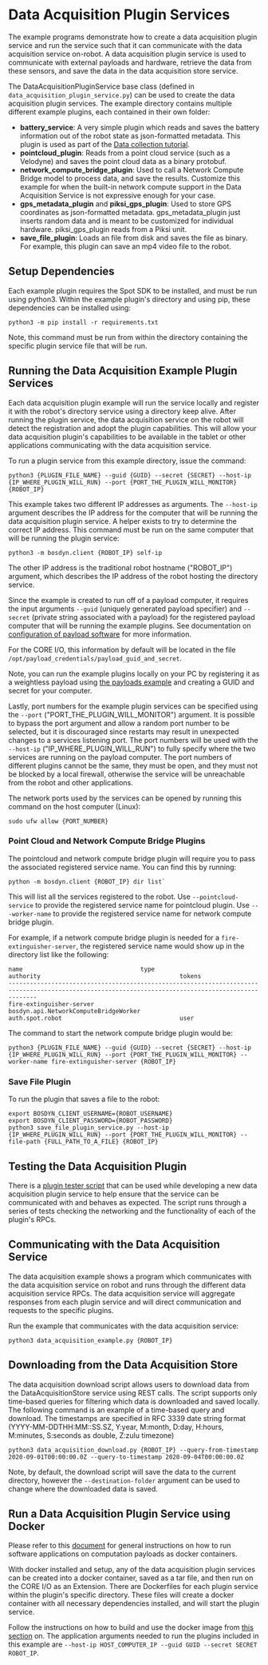 <!--
Copyright (c) 2023 Boston Dynamics, Inc.  All rights reserved.

Downloading, reproducing, distributing or otherwise using the SDK Software
is subject to the terms and conditions of the Boston Dynamics Software
Development Kit License (20191101-BDSDK-SL).
-->

# Data Acquisition Plugin Services

The example programs demonstrate how to create a data acquisition plugin service and run the service such that it can communicate with the data acquisition service on-robot. A data acquisition plugin service is used to communicate with external payloads and hardware, retrieve the data from these sensors, and save the data in the data acquisition store service.

The DataAcquisitionPluginService base class (defined in `data_acquisition_plugin_service.py`) can be used to create the data acquisition plugin services. The example directory contains multiple different example plugins, each contained in their own folder:

- **battery_service**: A very simple plugin which reads and saves the battery information out of the robot state as json-formatted metadata. This plugin is used as part of the [Data collection tutorial](../../../docs/python/daq_tutorial/daq1.md).
- **pointcloud_plugin**: Reads from a point cloud service (such as a Velodyne) and saves the point cloud data as a binary protobuf.
- **network_compute_bridge_plugin**: Used to call a Network Compute Bridge model to process data, and save the results. Customize this example for when the built-in network compute support in the Data Acquisition Service is not expressive enough for your case.
- **gps_metadata_plugin** and **piksi_gps_plugin**: Used to store GPS coordinates as json-formatted metadata. gps_metadata_plugin just inserts random data and is meant to be customized for individual hardware. piksi_gps_plugin reads from a Piksi unit.
- **save_file_plugin**: Loads an file from disk and saves the file as binary. For example, this plugin can save an mp4 video file to the robot.

## Setup Dependencies

Each example plugin requires the Spot SDK to be installed, and must be run using python3. Within the example plugin's directory and using pip, these dependencies can be installed using:

```
python3 -m pip install -r requirements.txt
```

Note, this command must be run from within the directory containing the specific plugin service file that will be run.

## Running the Data Acquisition Example Plugin Services

Each data acquisition plugin example will run the service locally and register it with the robot's directory service using a directory keep alive. After running the plugin service, the data acquisition service on the robot will detect the registration and adopt the plugin capabilities. This will allow your data acquisition plugin's capabilities to be available in the tablet or other applications communicating with the data acquisition service.

To run a plugin service from this example directory, issue the command:

```
python3 {PLUGIN_FILE_NAME} --guid {GUID} --secret {SECRET} --host-ip {IP_WHERE_PLUGIN_WILL_RUN} --port {PORT_THE_PLUGIN_WILL_MONITOR} {ROBOT_IP}
```

This example takes two different IP addresses as arguments. The `--host-ip` argument describes the IP address for the computer that will be running the data acquisition plugin service. A helper exists to try to determine the correct IP address. This command must be run on the same computer that will be running the plugin service:

```
python3 -m bosdyn.client {ROBOT_IP} self-ip
```

The other IP address is the traditional robot hostname ("ROBOT_IP") argument, which describes the IP address of the robot hosting the directory service.

Since the example is created to run off of a payload computer, it requires the input arguments `--guid` (uniquely generated payload specifier) and `--secret` (private string associated with a payload) for the registered payload computer that will be running the example plugins. See documentation on [configuration of payload software](../../../docs/payload/configuring_payload_software.md#Configuring-and-authorizing-payloads) for more information.

For the CORE I/O, this information by default will be located in the file `/opt/payload_credentials/payload_guid_and_secret`.

Note, you can run the example plugins locally on your PC by registering it as a weightless payload using [the payloads example](../payloads/README.md) and creating a GUID and secret for your computer.

Lastly, port numbers for the example plugin services can be specified using the `--port` ("PORT_THE_PLUGIN_WILL_MONITOR") argument. It is possible to bypass the port argument and allow a random port number to be selected, but it is discouraged since restarts may result in unexpected changes to a services listening port. The port numbers will be used with the `--host-ip` ("IP_WHERE_PLUGIN_WILL_RUN") to fully specify where the two services are running on the payload computer. The port numbers of different plugins cannot be the same, they must be open, and they must not be blocked by a local firewall, otherwise the service will be unreachable from the robot and other applications.

The network ports used by the services can be opened by running this command on the host computer (Linux):

```
sudo ufw allow {PORT_NUMBER}
```

### Point Cloud and Network Compute Bridge Plugins

The pointcloud and network compute bridge plugin will require you to pass the associated registered service name. You can find this by running:

```
python -m bosdyn.client {ROBOT_IP} dir list`
```

This will list all the services registered to the robot. Use `--pointcloud-service` to provide the registered service name for pointcloud plugin. Use `---worker-name` to provide the registered service name for network compute bridge plugin.

For example, if a network compute bridge plugin is needed for a `fire-extinguisher-server`, the registered service name would show up in the directory list like the following:

```
name                                 type                                                      authority                                       tokens
----------------------------------------------------------------------------------------------------------------------------------------------------
fire-extinguisher-server             bosdyn.api.NetworkComputeBridgeWorker                     auth.spot.robot                                 user
```

The command to start the network compute bridge plugin would be:

```
python3 {PLUGIN_FILE_NAME} --guid {GUID} --secret {SECRET} --host-ip {IP_WHERE_PLUGIN_WILL_RUN} --port {PORT_THE_PLUGIN_WILL_MONITOR} --worker-name fire-extinguisher-server {ROBOT_IP}
```

### Save File Plugin

To run the plugin that saves a file to the robot:

```
export BOSDYN_CLIENT_USERNAME={ROBOT_USERNAME}
export BOSDYN_CLIENT_PASSWORD={ROBOT_PASSWORD}
python3 save_file_plugin_service.py --host-ip {IP_WHERE_PLUGIN_WILL_RUN} --port {PORT_THE_PLUGIN_WILL_MONITOR} --file-path {FULL_PATH_TO_A_FILE} {ROBOT_IP}
```

## Testing the Data Acquisition Plugin

There is a [plugin tester script](../tester_programs/README.md) that can be used while developing a new data acquisition plugin service to help ensure that the service can be communicated with and behaves as expected. The script runs through a series of tests checking the networking and the functionality of each of the plugin's RPCs.

## Communicating with the Data Acquisition Service

The data acquisition example shows a program which communicates with the data acquisition service on robot and runs through the different data acquisition service RPCs. The data acquisition service will aggregate responses from each plugin service and will direct communication and requests to the specific plugins.

Run the example that communicates with the data acquisition service:

```
python3 data_acquisition_example.py {ROBOT_IP}
```

## Downloading from the Data Acquisition Store

The data acquisition download script allows users to download data from the DataAcquisitionStore service using REST calls. The script supports only time-based queries for filtering which data is downloaded and saved locally. The following command is an example of a time-based query and download. The timestamps are specified in RFC 3339 date string format (YYYY-MM-DDTHH:MM::SS.SZ, Y:year, M:month, D:day, H:hours, M:minutes, S:seconds as double, Z:zulu timezone)

```
python3 data_acquisition_download.py {ROBOT_IP} --query-from-timestamp 2020-09-01T00:00:00.0Z --query-to-timestamp 2020-09-04T00:00:00.0Z
```

Note, by default, the download script will save the data to the current directory, however the `--destination-folder` argument can be used to change where the downloaded data is saved.

## Run a Data Acquisition Plugin Service using Docker

Please refer to this [document](../../../docs/payload/docker_containers.md) for general instructions on how to run software applications on computation payloads as docker containers.

With docker installed and setup, any of the data acquisition plugin services can be created into a docker container, saved as a tar file, and then run on the CORE I/O as an Extension. There are Dockerfiles for each plugin service within the plugin's specific directory. These files will create a docker container with all necessary dependencies installed, and will start the plugin service.

Follow the instructions on how to build and use the docker image from [this section](../../../docs/payload/docker_containers.md#build-docker-images) on. The application arguments needed to run the plugins included in this example are `--host-ip HOST_COMPUTER_IP --guid GUID --secret SECRET ROBOT_IP`.
